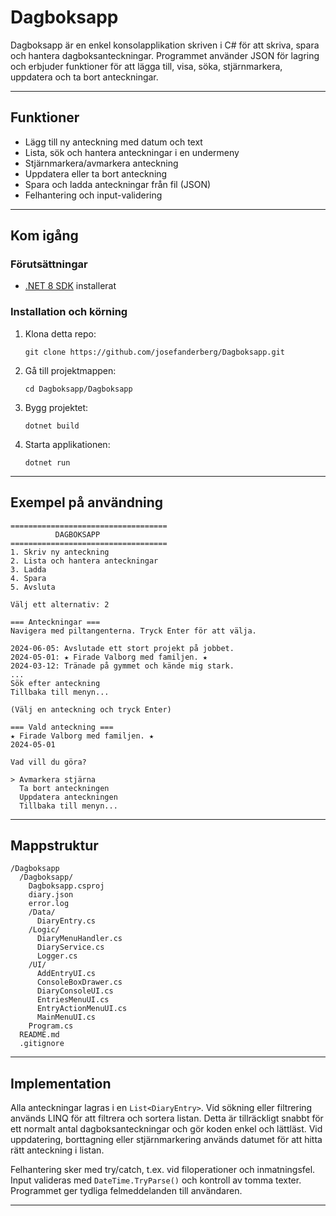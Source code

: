 # Dagboksapp

Dagboksapp är en enkel konsolapplikation skriven i C# för att skriva, spara och hantera dagboksanteckningar. Programmet använder JSON för lagring och erbjuder funktioner för att lägga till, visa, söka, stjärnmarkera, uppdatera och ta bort anteckningar.

---

## Funktioner

- Lägg till ny anteckning med datum och text
- Lista, sök och hantera anteckningar i en undermeny
- Stjärnmarkera/avmarkera anteckning
- Uppdatera eller ta bort anteckning
- Spara och ladda anteckningar från fil (JSON)
- Felhantering och input-validering

---

## Kom igång

### Förutsättningar

- [.NET 8 SDK](https://dotnet.microsoft.com/download) installerat

### Installation och körning

1. Klona detta repo:
   ```
   git clone https://github.com/josefanderberg/Dagboksapp.git
   ```
2. Gå till projektmappen:
   ```
   cd Dagboksapp/Dagboksapp
   ```
3. Bygg projektet:
   ```
   dotnet build
   ```
4. Starta applikationen:
   ```
   dotnet run
   ```

---

## Exempel på användning

```
===================================
          DAGBOKSAPP
===================================
1. Skriv ny anteckning
2. Lista och hantera anteckningar
3. Ladda
4. Spara
5. Avsluta

Välj ett alternativ: 2

=== Anteckningar ===
Navigera med piltangenterna. Tryck Enter för att välja.

2024-06-05: Avslutade ett stort projekt på jobbet.
2024-05-01: ★ Firade Valborg med familjen. ★
2024-03-12: Tränade på gymmet och kände mig stark.
...
Sök efter anteckning
Tillbaka till menyn...

(Välj en anteckning och tryck Enter)

=== Vald anteckning ===
★ Firade Valborg med familjen. ★
2024-05-01

Vad vill du göra?

> Avmarkera stjärna
  Ta bort anteckningen
  Uppdatera anteckningen
  Tillbaka till menyn...
```

---

## Mappstruktur

```
/Dagboksapp
  /Dagboksapp/
    Dagboksapp.csproj
    diary.json
    error.log
    /Data/
      DiaryEntry.cs
    /Logic/
      DiaryMenuHandler.cs
      DiaryService.cs
      Logger.cs
    /UI/
      AddEntryUI.cs
      ConsoleBoxDrawer.cs
      DiaryConsoleUI.cs
      EntriesMenuUI.cs
      EntryActionMenuUI.cs
      MainMenuUI.cs
    Program.cs
  README.md
  .gitignore
```

---

## Implementation

Alla anteckningar lagras i en `List<DiaryEntry>`. Vid sökning eller filtrering används LINQ för att filtrera och sortera listan. Detta är tillräckligt snabbt för ett normalt antal dagboksanteckningar och gör koden enkel och lättläst. Vid uppdatering, borttagning eller stjärnmarkering används datumet för att hitta rätt anteckning i listan.

Felhantering sker med try/catch, t.ex. vid filoperationer och inmatningsfel. Input valideras med `DateTime.TryParse()` och kontroll av tomma texter. Programmet ger tydliga felmeddelanden till användaren.

---
